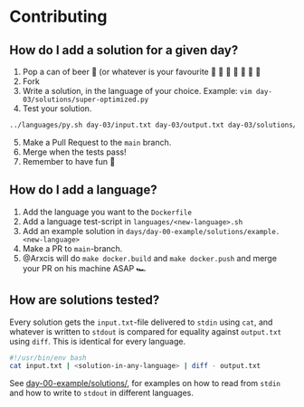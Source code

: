 # Contributing

## How do I add a solution for a given day?

1. Pop a can of beer :beer: (or whatever is your favourite :popcorn: :lollipop: :champagne: :milk_glass: :wine_glass: :tropical_drink: :chocolate_bar:
2. Fork
3. Write a solution, in the language of your choice. Example: `vim day-03/solutions/super-optimized.py`
4. Test your solution.

```sh
../languages/py.sh day-03/input.txt day-03/output.txt day-03/solutions/super-optimized.py
```

5. Make a Pull Request to the `main` branch.
6. Merge when the tests pass!
7. Remember to have fun :tada:


## How do I add a language?

1. Add the language you want to the `Dockerfile`
2. Add a language test-script in `languages/<new-language>.sh`
3. Add an example solution in `days/day-00-example/solutions/example.<new-language>`
4. Make a PR to `main`-branch.
5. @Arxcis will do `make docker.build` and `make docker.push` and merge your PR on his machine ASAP :racing_car:

## How are solutions tested?

Every solution gets the `input.txt`-file delivered to `stdin` using `cat`, and whatever is written to `stdout` is compared for equality against `output.txt` using `diff`. This is identical for every language.

```sh
#!/usr/bin/env bash
cat input.txt | <solution-in-any-language> | diff - output.txt
```
See [day-00-example/solutions/](https://github.com/Arxcis/adventofcode2020/tree/main/days/day-00-example/solutions), for examples on how to read from `stdin` and how to write to `stdout` in different languages.
